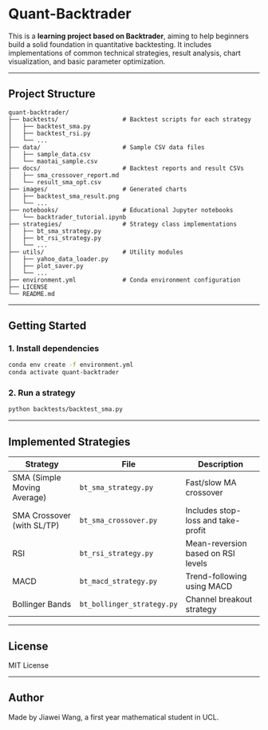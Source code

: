 # Quant-Backtrader

This is a **learning project based on Backtrader**, aiming to help beginners build a solid foundation in quantitative backtesting. It includes implementations of common technical strategies, result analysis, chart visualization, and basic parameter optimization.

---

## Project Structure

```
quant-backtrader/
├── backtests/                  # Backtest scripts for each strategy
│   ├── backtest_sma.py
│   ├── backtest_rsi.py
│   └── ...
├── data/                       # Sample CSV data files
│   ├── sample_data.csv
│   └── maotai_sample.csv
├── docs/                       # Backtest reports and result CSVs
│   ├── sma_crossover_report.md
│   └── result_sma_opt.csv
├── images/                     # Generated charts
│   ├── backtest_sma_result.png
│   └── ...
├── notebooks/                  # Educational Jupyter notebooks
│   └── backtrader_tutorial.ipynb
├── strategies/                 # Strategy class implementations
│   ├── bt_sma_strategy.py
│   ├── bt_rsi_strategy.py
│   └── ...
├── utils/                      # Utility modules
│   ├── yahoo_data_loader.py
│   ├── plot_saver.py
│   └── ...
├── environment.yml             # Conda environment configuration
├── LICENSE
└── README.md
```

---

##  Getting Started

### 1. Install dependencies

```bash
conda env create -f environment.yml
conda activate quant-backtrader
```

### 2. Run a strategy

```bash
python backtests/backtest_sma.py
```

---

## Implemented Strategies

| Strategy | File | Description |
|----------|------|-------------|
| SMA (Simple Moving Average) | `bt_sma_strategy.py` | Fast/slow MA crossover |
| SMA Crossover (with SL/TP) | `bt_sma_crossover.py` | Includes stop-loss and take-profit |
| RSI | `bt_rsi_strategy.py` | Mean-reversion based on RSI levels |
| MACD | `bt_macd_strategy.py` | Trend-following using MACD |
| Bollinger Bands | `bt_bollinger_strategy.py` | Channel breakout strategy |


---

## License

MIT License

---

## Author

Made by Jiawei Wang, a first year mathematical student in UCL.